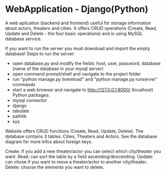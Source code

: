 # WebApplication - Django(Python)
A web aplication (backend and frontend) useful for storage information about actors, theaters and cities. It offers CRUD operations (Create, Read, Update and Delete - the four basic operations) and is using  MySQL database service.

If you want to run the server you must download and import the empty database!
Steps to run the server:
- open database.py and modify the fields: host, user, password, database (name of the database in your mysql server)
- open command prompt/shell and navigate to the project folder
- run "python manage.py livereload" and "python manage.py runserver" commands
- start a web browser and navigate to http://127.0.0.1:8000/ (localhost)
Python packages:
- mysql connector
- django
- tabulate
- pathlib
- sys

Website offers CRUD functions (Create, Read, Update, Delete). 
The database contains 3 tables: Cities, Theaters and Actors. 
See the database diagram for more infos about foreign keys.

Create: if you add a new theater/actor you can select which city/theater you want.
       Read: can sort the table by a field ascending/descending.
Update: can chose if you want to move a theater/actor to another city/theater.
Delete: choose the elements you want to delete.
